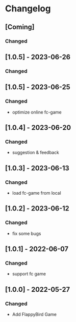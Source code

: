 # Changelog

## [Coming]
### Changed

## [1.0.5] - 2023-06-26
### Changed

## [1.0.5] - 2023-06-25
### Changed
- optimize online fc-game

## [1.0.4] - 2023-06-20
### Changed
- suggestion & feedback

## [1.0.3] - 2023-06-13
### Changed
- load fc-game from local

## [1.0.2] - 2023-06-12
### Changed
- fix some bugs

## [1.0.1] - 2022-06-07
### Changed
- support fc game

## [1.0.0] - 2022-05-27
### Changed
- Add FlappyBird Game